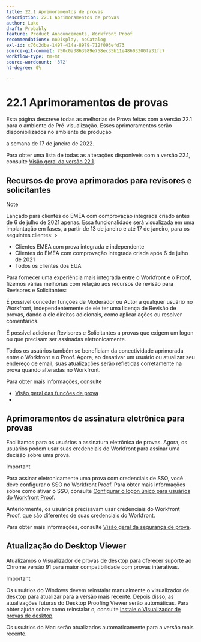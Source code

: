 ```yaml
---
title: 22.1 Aprimoramentos de provas
description: 22.1 Aprimoramentos de provas
author: Luke
draft: Probably
feature: Product Announcements, Workfront Proof
recommendations: noDisplay, noCatalog
exl-id: c76c2dba-1497-414a-8979-712f093efd73
source-git-commit: 750c0a3863989e758ec35b11e48603300fa31fc7
workflow-type: tm+mt
source-wordcount: '372'
ht-degree: 0%

---
```


# 22.1 Aprimoramentos de provas

Esta página descreve todas as melhorias de Prova feitas com a versão 22.1 para o ambiente de Pré-visualização. Esses aprimoramentos serão disponibilizados no ambiente de produção

<!--
<MadCap:conditionalText data-mc-conditions="QuicksilverOrClassic.Draft mode">
in January 2022
</MadCap:conditionalText>
-->

a semana de 17 de janeiro de 2022.

Para obter uma lista de todas as alterações disponíveis com a versão 22.1, consulte [Visão geral da versão 22.1](../../../product-announcements/product-releases/22.1-release-activity/22-1-release-overview.md).

## Recursos de prova aprimorados para revisores e solicitantes

>[!NOTE]
>
>Lançado para clientes do EMEA com comprovação integrada criado antes de 6 de julho de 2021 apenas. Essa funcionalidade será visualizada em uma implantação em fases, a partir de 13 de janeiro e até 17 de janeiro, para os seguintes clientes: >
>* Clientes EMEA com prova integrada e independente
>* Clientes do EMEA com comprovação integrada criada após 6 de julho de 2021
>* Todos os clientes dos EUA
>

Para fornecer uma experiência mais integrada entre o Workfront e o Proof, fizemos várias melhorias com relação aos recursos de revisão para Revisores e Solicitantes:

É possível conceder funções de Moderador ou Autor a qualquer usuário no Workfront, independentemente de ele ter uma licença de Revisão de provas, dando a ele direitos adicionais, como aplicar ações ou resolver comentários.

É possível adicionar Revisores e Solicitantes a provas que exigem um logon ou que precisam ser assinadas eletronicamente.

Todos os usuários também se beneficiam da conectividade aprimorada entre o Workfront e o Proof. Agora, ao desativar um usuário ou atualizar seu endereço de email, suas atualizações serão refletidas corretamente na prova quando alteradas no Workfront.

Para obter mais informações, consulte

* [Visão geral das funções de prova](../../../review-and-approve-work/proofing/proofing-overview/proof-roles.md)
*  

## Aprimoramentos de assinatura eletrônica para provas

Facilitamos para os usuários a assinatura eletrônica de provas. Agora, os usuários podem usar suas credenciais do Workfront para assinar uma decisão sobre uma prova.

>[!IMPORTANT]
>
>Para assinar eletronicamente uma prova com credenciais de SSO, você deve configurar o SSO no Workfront Proof. Para obter mais informações sobre como ativar o SSO, consulte [Configurar o logon único para usuários do Workfront Proof](../../../workfront-proof/wp-acct-admin/account-settings/configure-sso-for-wp-users.md).

Anteriormente, os usuários precisavam usar credenciais do Workfront Proof, que são diferentes de suas credenciais do Workfront.

Para obter mais informações, consulte [Visão geral da segurança de prova](../../../review-and-approve-work/proofing/proofing-overview/proof-security-overview.md).

## Atualização do Desktop Viewer

Atualizamos o Visualizador de provas de desktop para oferecer suporte ao Chrome versão 91 para maior compatibilidade com provas interativas.

>[!IMPORTANT]
>
>Os usuários do Windows devem reinstalar manualmente o visualizador de desktop para atualizar para a versão mais recente. Depois disso, as atualizações futuras do Desktop Proofing Viewer serão automáticas. Para obter ajuda sobre como reinstalar o, consulte [Instale o Visualizador de provas de desktop](../../../review-and-approve-work/proofing/use-the-desktop-proofing-viewer/installing-desktop-proofing-viewer.md).

Os usuários do Mac serão atualizados automaticamente para a versão mais recente.
